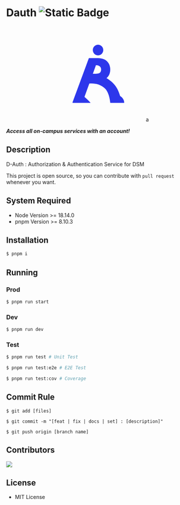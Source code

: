 # Dauth ![Static Badge](https://img.shields.io/badge/version-0.0.1-white?style=flat-square&label=version&labelColor=424ca6&color=000000)

<p style="text-align: center;">

<svg width="256" height="256" viewBox="0 0 512 512" fill="none" xmlns="http://www.w3.org/2000/svg">
<path fill-rule="evenodd" clip-rule="evenodd" d="M254.569 157.415C270.138 157.415 282.76 144.563 282.76 128.708C282.76 112.853 270.138 100 254.569 100C238.999 100 226.377 112.853 226.377 128.708C226.377 144.563 238.999 157.415 254.569 157.415ZM206.625 171.769C205.789 171.769 205.041 172.29 204.75 173.073L117.127 409.164C116.642 410.47 117.608 411.86 119.002 411.86H153.937C155.282 411.951 156.702 412 158.202 412H213.091C213.521 412 213.753 411.506 213.465 411.186C210.424 407.813 198.098 394.428 181.455 380.238L207.435 308.552C229.071 306.356 267.915 307.949 296.855 340.091C315.366 365.224 319.391 401.359 320.106 409.968C320.194 411.028 321.077 411.86 322.141 411.86H344.739C345.941 411.951 347.216 412 348.568 412H394.477C395.029 412 395.474 411.549 395.46 410.997C395.087 396.032 386.399 382.953 373.472 375.502C368.105 357.264 359.506 335.51 346.19 318.56C330.877 299.068 313.103 286.661 300.06 279.393C304.744 275.684 308.664 271.265 311.818 266.135C317.434 257.051 320.242 246.16 320.242 233.46C320.242 220.844 317.476 209.911 311.942 200.659C306.491 191.324 298.769 184.175 288.775 179.213C278.864 174.25 267.219 171.769 253.839 171.769H206.625ZM226.51 255.916H243.061C249.255 255.916 254.376 255.159 258.423 253.645C262.47 252.047 265.567 249.608 267.714 246.328C269.944 242.964 271.059 238.675 271.059 233.46C271.059 228.161 269.944 223.83 267.714 220.466C265.567 217.018 262.429 214.452 258.299 212.77C254.169 211.088 249.09 210.247 243.061 210.247L226.51 255.916Z" fill="#2D37EB"/>
</svg>a


***Access all on-campus services with an account!***

</p>

## Description

D-Auth : Authorization & Authentication Service for DSM

This project is open source, so you can contribute with `pull request` whenever you want.

## System Required

- Node Version >= 18.14.0
- pnpm Version >= 8.10.3

## Installation

```bash
$ pnpm i
```

## Running

### Prod
```bash
$ pnpm run start
```

### Dev

```bash
$ pnpm run dev
```

### Test

```bash
$ pnpm run test # Unit Test

$ pnpm run test:e2e # E2E Test

$ pnpm run test:cov # Coverage
```

## Commit Rule

```
$ git add [files]

$ git commit -m "[feat | fix | docs | set] : [description]"

$ git push origin [branch name]
```

## Contributors

<a href="https://github.com/Log-road/dauth/graphs/contributors"><img src="https://opencollective.com/log-road/contributors.svg?width=720"></a>

## License

- MIT License
